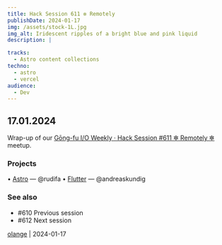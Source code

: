 ```yaml
---
title: Hack Session 611 ✼ Remotely
publishDate: 2024-01-17
img: /assets/stock-1L.jpg
img_alt: Iridescent ripples of a bright blue and pink liquid
description: |

tracks:
  - Astro content collections
techno:
  - astro
  - vercel
audience:
  - Dev
---
```


## 17.01.2024

Wrap-up of our [Gōng-fu I/O Weekly · Hack Session #611 ✼ Remotely ✼](https://www.meetup.com/fr-FR/gōngfuio/events/298192974/) meetup.

### Projects

• [Astro](https://astro.build) — @rudifa
• [Flutter](https://flutter.dev) — @andreaskundig

### See also

* #610 Previous session
* #612 Next session

[olange](https://github.com/olange) | 2024-01-17



